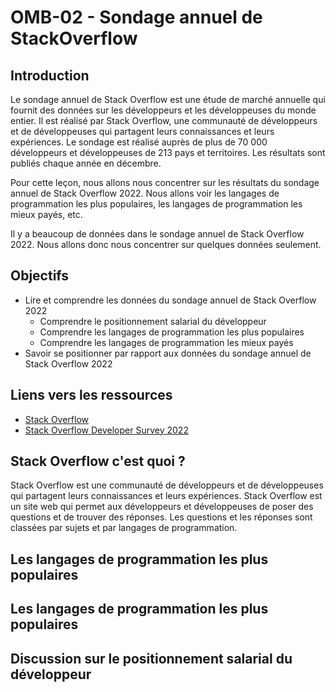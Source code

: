 # OMB-02 - Sondage annuel de StackOverflow

## Introduction

Le sondage annuel de Stack Overflow est une étude de marché annuelle qui fournit des données sur les développeurs et les développeuses du monde entier. Il est réalisé par Stack Overflow, une communauté de développeurs et de développeuses qui partagent leurs connaissances et leurs expériences. Le sondage est réalisé auprès de plus de 70 000 développeurs et développeuses de 213 pays et territoires. Les résultats sont publiés chaque année en décembre.

Pour cette leçon, nous allons nous concentrer sur les résultats du sondage annuel de Stack Overflow 2022. Nous allons voir les langages de programmation les plus populaires, les langages de programmation les mieux payés, etc.

Il y a beaucoup de données dans le sondage annuel de Stack Overflow 2022. Nous allons donc nous concentrer sur quelques données seulement.

## Objectifs

* Lire et comprendre les données du sondage annuel de Stack Overflow 2022
  * Comprendre le positionnement salarial du développeur
  * Comprendre les langages de programmation les plus populaires
  * Comprendre les langages de programmation les mieux payés
* Savoir se positionner par rapport aux données du sondage annuel de Stack Overflow 2022

## Liens vers les ressources

* [Stack Overflow](https://stackoverflow.com/)
* [Stack Overflow Developer Survey 2022](https://survey.stackoverflow.co/2022)

## Stack Overflow c'est quoi ?

Stack Overflow est une communauté de développeurs et de développeuses qui partagent leurs connaissances et leurs expériences. Stack Overflow est un site web qui permet aux développeurs et développeuses de poser des questions et de trouver des réponses. Les questions et les réponses sont classées par sujets et par langages de programmation.

## Les langages de programmation les plus populaires
## Les langages de programmation les plus populaires
## Discussion sur le positionnement salarial du développeur
